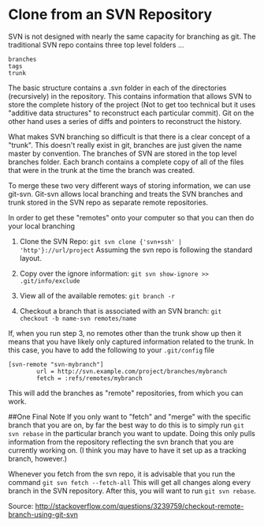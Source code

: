# Clone from an SVN Repository

SVN is not designed with nearly the same capacity for branching as git.
The traditional SVN repo contains three top level folders ... 

```
branches
tags
trunk
```

The basic structure contains a .svn folder in each of the directories
(recursively) in the repository.  This contains information that allows
SVN to store the complete history of the project (Not to get too technical
but it uses "additive data structures" to reconstruct each particular
commit).  Git on the other hand uses a series of diffs and pointers to
reconstruct the history.

What makes SVN branching so difficult is that there is a clear concept
of a "trunk".  This doesn't really exist in git, branches are just
given the name master by convention.  The branches of SVN are stored
in the top level branches folder.  Each branch contains a complete
copy of all of the files that were in the trunk at the time the branch
was created.

To merge these two very different ways of storing information, we can
use git-svn.  Git-svn allows local branching and treats the SVN branches
and trunk stored in the SVN repo as separate remote repositories.

In order to get these "remotes" onto your computer so that you can
then do your local branching

1) Clone the SVN Repo: `git svn clone {'svn+ssh' | 'http'}://url/project`
Assuming the svn repo is following the standard layout.

2) Copy over the ignore information: `git svn show-ignore >> 
.git/info/exclude`

3) View all of the available remotes: `git branch -r`

4) Checkout a branch that is associated with an SVN branch: `git 
checkout -b name-svn remotes/name`

If, when you run step 3, no remotes other than the trunk show up
then it means that you have likely only captured information related
to the trunk.  In this case, you have to add the following to your
`.git/config` file

```
[svn-remote "svn-mybranch"]
        url = http://svn.example.com/project/branches/mybranch
        fetch = :refs/remotes/mybranch
```

This will add the branches as "remote" repositories, from which
you can work.

##One Final Note
If you only want to "fetch" and "merge" with the specific branch
that you are on, by far the best way to do this is to simply run
`git svn rebase` in the particular branch you want to update.
Doing this only pulls information from the repository reflecting
the svn branch that you are currently working on.  (I think you
may have to have it set up as a tracking branch, however.)

Whenever you fetch from the svn repo, it is advisable that you
run the command `git svn fetch --fetch-all`  This will get all
changes along every branch in the SVN repository.  After this,
you will want to run `git svn rebase`.

Source: http://stackoverflow.com/questions/3239759/checkout-remote-branch-using-git-svn
